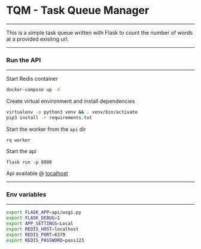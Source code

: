 # TQM - Task Queue Manager
---------------------
This is a simple task queue written with Flask to count the number of words at a provided exisitng url.

---

### Run the API
---------------
Start Redis container
```bash
docker-compose up -d
```
Create virtual environment and install dependencies
```bash
virtualenv -p python3 venv && . venv/bin/activate
pip3 install -r requirements.txt

```
Start the worker from the ```api``` dir 
```
rq worker
```
Start the api
```
flask run -p 8080
```
Api available @ [localhost](http://localhost:8080)

---

### Env variables
--------------------
```bash
export FLASK_APP=api/wsgi.py
export FLASK_DEBUG=1
export APP_SETTINGS=Local
export REDIS_HOST=localhost
export REDIS_PORT=6379
export REDIS_PASSWORD=pass123
```